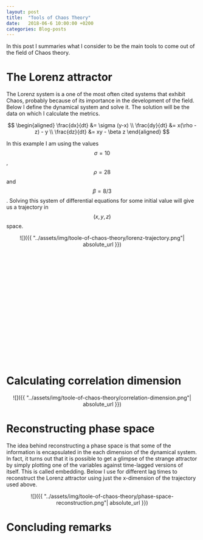 ```yaml
---
layout: post
title:  "Tools of Chaos Theory"
date:   2018-06-6 10:00:00 +0200
categories: Blog-posts
---
```


<head>
    <script src="http://d3js.org/d3.v4.min.js" charset="utf-8"></script>
    <script src="https://unpkg.com/d3-3d/build/d3-3d.min.js"></script>
</head>

In this post I summaries what I consider to be the main tools to come out of the field of Chaos theory. 

# The Lorenz attractor
The Lorenz system is a one of the most often cited systems that exhibit Chaos, probably because of its importance in the development of the field. Below I define the dynamical system and solve it. The solution will be the data on which I calculate the metrics.

$$
\begin{aligned}
 \frac{dx}{dt} &= \sigma (y-x) \\
 \frac{dy}{dt} &= x(\rho - z) - y \\
 \frac{dz}{dt} &= xy - \beta z
\end{aligned}
$$

In this example I am using the values $$\sigma=10$$, $$\rho=28$$ and $$\beta = 8/3$$. Solving this system of differential equations for some initial value will give us a trajectory in $$(x, y, z)$$ space.

<span style="display:block;text-align:center">![]({{ "../assets/img/toole-of-chaos-theory/lorenz-trajectory.png"| absolute_url }})</span>

<center><svg id='lorenz-system' width="900" height="500"/></center>
<script type='text/javascript' src='../../../../js/d3/lorenz-system.js'></script>

# Calculating correlation dimension
<span style="display:block;text-align:center">![]({{ "../assets/img/toole-of-chaos-theory/correlation-dimension.png"| absolute_url }})</span>

# Reconstructing phase space
The idea behind reconstructing a phase space is that some of the information is encapsulated in the each dimension of the dynamical system. In fact, it turns out that it is possible to get a glimpse of the strange attractor by simply plotting one of the variables against time-lagged versions of itself. This is called embedding. Below I use for different lag times to reconstruct the Lorenz attractor using just the x-dimension of the trajectory used above.

<span style="display:block;text-align:center">![]({{ "../assets/img/toole-of-chaos-theory/phase-space-reconstruction.png"| absolute_url }})</span>


# Concluding remarks